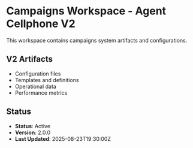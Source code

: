 # Campaigns Workspace - Agent Cellphone V2

This workspace contains campaigns system artifacts and configurations.

## V2 Artifacts

- Configuration files
- Templates and definitions
- Operational data
- Performance metrics

## Status

- **Status**: Active
- **Version**: 2.0.0
- **Last Updated**: 2025-08-23T19:30:00Z
